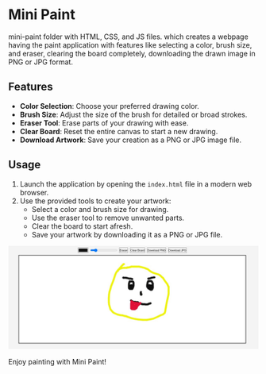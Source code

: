 # Mini Paint
mini-paint folder with HTML, CSS, and JS files. which creates a webpage having the paint application with features like selecting a color, brush size, and eraser, clearing the board completely, downloading the drawn image in PNG or JPG format.


## Features

- **Color Selection**: Choose your preferred drawing color.
- **Brush Size**: Adjust the size of the brush for detailed or broad strokes.
- **Eraser Tool**: Erase parts of your drawing with ease.
- **Clear Board**: Reset the entire canvas to start a new drawing.
- **Download Artwork**: Save your creation as a PNG or JPG image file.

## Usage

1. Launch the application by opening the `index.html` file in a modern web browser.
2. Use the provided tools to create your artwork:
   - Select a color and brush size for drawing.
   - Use the eraser tool to remove unwanted parts.
   - Clear the board to start afresh.
   - Save your artwork by downloading it as a PNG or JPG file.

![Paint Application Screenshot](output.jpg "Mini Paint Screenshot")

Enjoy painting with Mini Paint! 
